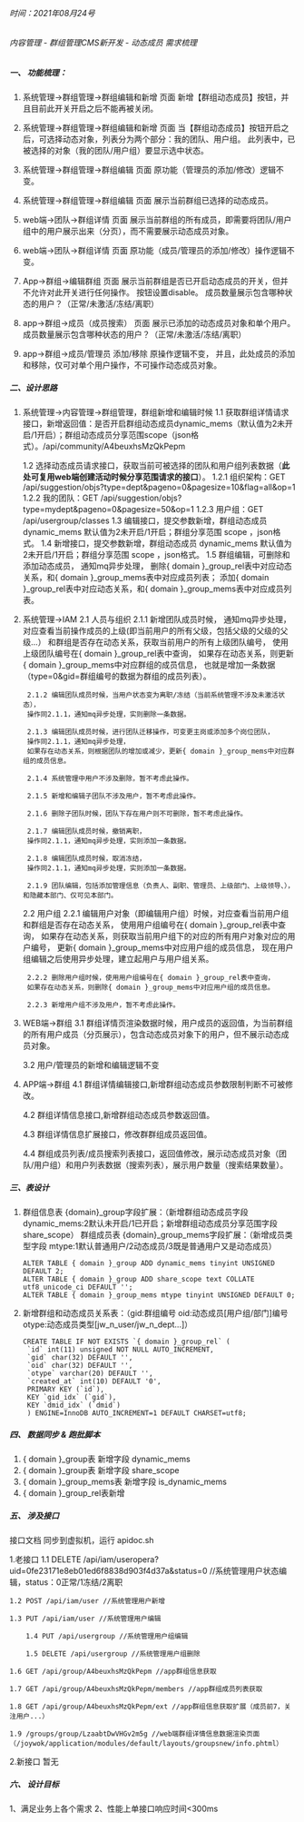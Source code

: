 ###### 时间：2021年08月24号

###### 内容管理 - 群组管理CMS新开发 - 动态成员  需求梳理

##### 一、 功能梳理：

1. 系统管理->群组管理->群组编辑和新增 页面
新增【群组动态成员】按钮，并且目前此开关开启之后不能再被关闭。

2. 系统管理->群组管理->群组编辑和新增 页面
当【群组动态成员】按钮开启之后，可选择动态对象，列表分为两个部分：我的团队、用户组。
此列表中，已被选择的对象（我的团队/用户组）要显示选中状态。

3. 系统管理->群组管理->群组编辑 页面
原功能（管理员的添加/修改）逻辑不变。

4. 系统管理->群组管理->群组编辑 页面
展示当前群组已选择的动态成员。

5. web端->团队->群组详情 页面
展示当前群组的所有成员，即需要将团队/用户组中的用户展示出来（分页），而不需要展示动态成员对象。

6. web端->团队->群组详情 页面
原功能（成员/管理员的添加/修改）操作逻辑不变。

7. App->群组->编辑群组 页面
展示当前群组是否已开启动态成员的开关，但并不允许对此开关进行任何操作。
按钮设置disable。
成员数量展示包含哪种状态的用户？（正常/未激活/冻结/离职）

8. app->群组->成员（成员搜索） 页面
展示已添加的动态成员对象和单个用户。
成员数量展示包含哪种状态的用户？（正常/未激活/冻结/离职）

9. app->群组->成员/管理员 添加/移除 原操作逻辑不变，
并且，此处成员的添加和移除，仅可对单个用户操作，不可操作动态成员对象。
   

##### 二、设计思路

1. 系统管理->内容管理->群组管理，群组新增和编辑时候
	1.1 获取群组详情请求接口，新增返回值：是否开启群组动态成员dynamic_mems（默认值为2未开启/1开启）；群组动态成员分享范围scope（json格式）。/api/community/A4beuxhsMzQkPepm
	
	1.2 选择动态成员请求接口，获取当前可被选择的团队和用户组列表数据（**此处可复用web端创建活动时候分享范围请求的接口**）。
		1.2.1 组织架构：GET /api/suggestion/objs?type=dept&pageno=0&pagesize=10&flag=all&op=1
		1.2.2 我的团队：GET /api/suggestion/objs?type=mydept&pageno=0&pagesize=50&op=1
		1.2.3 用户组：GET /api/usergroup/classes
	1.3 编辑接口，提交参数新增，群组动态成员 dynamic_mems 默认值为2未开启/1开启；群组分享范围 scope ，json格式。
	1.4 新增接口，提交参数新增，群组动态成员 dynamic_mems 默认值为2未开启/1开启；群组分享范围 scope ，json格式。
	1.5 群组编辑，可删除和添加动态成员，
	通知mq异步处理，
	删除{ domain }_group_rel表中对应动态关系，和{ domain }_group_mems表中对应成员列表；
	添加{ domain }_group_rel表中对应动态关系，和{ domain }_group_mems表中对应成员列表。

2. 系统管理->IAM
	2.1 人员与组织
		2.1.1 新增团队成员时候，
		通知mq异步处理，对应查看当前操作成员的上级(即当前用户的所有父级，包括父级的父级的父级...）
		和群组是否存在动态关系，获取当前用户的所有上级团队编号，
		使用上级团队编号在{ domain }_group_rel表中查询，
		如果存在动态关系，则更新{ domain }_group_mems中对应群组的成员信息，
		也就是增加一条数据（type=0&gid=群组编号的数据为群组的成员列表）。

		2.1.2 编辑团队成员时候，当用户状态变为离职/冻结（当前系统管理不涉及未激活状态），
		操作同2.1.1，通知mq异步处理，实则删除一条数据。

		2.1.3 编辑团队成员时候，进行团队迁移操作，可变更主岗或添加多个岗位团队，
		操作同2.1.1，通知mq异步处理，
		如果存在动态关系，则根据团队的增加或减少，更新{ domain }_group_mems中对应群组的成员信息。
		
		2.1.4 系统管理中用户不涉及删除，暂不考虑此操作。
		
		2.1.5 新增和编辑子团队不涉及用户，暂不考虑此操作。

		2.1.6 删除子团队时候，团队下存在用户则不可删除，暂不考虑此操作。

		2.1.7 编辑团队成员时候，撤销离职，
		操作同2.1.1，通知mq异步处理，实则添加一条数据。
		
		2.1.8 编辑团队成员时候，取消冻结，
		操作同2.1.1，通知mq异步处理，实则添加一条数据。			

		2.1.9 团队编辑，包括添加管理信息（负责人、副职、管理员、上级部门、上级领导、），和隐藏本部门、仅可见本部门。

	2.2 用户组
		2.2.1 编辑用户对象（即编辑用户组）时候，对应查看当前用户组和群组是否存在动态关系，
		使用用户组编号在{ domain }_group_rel表中查询，
		如果存在动态关系，则获取当前用户组下的对应的所有用户对象对应的用户编号，
		更新{ domain }_group_mems中对应用户组的成员信息，
		现在用户组编辑之后使用异步处理，建立起用户与用户组关系。

		2.2.2 删除用户组时候，使用用户组编号在{ domain }_group_rel表中查询，
		如果存在动态关系，则删除{ domain }_group_mems中对应用户组的成员信息。
			
		2.2.3 新增用户组不涉及用户，暂不考虑此操作。
3. WEB端->群组
	3.1 群组详情页渲染数据时候，用户成员的返回值，为当前群组的所有用户成员（分页展示），包含动态成员对象下的用户，但不展示动态成员对象。
	
	3.2 用户/管理员的新增和编辑逻辑不变
   
4. APP端->群组
	4.1 群组详情编辑接口,新增群组动态成员参数限制判断不可被修改。

	4.2 群组详情信息接口,新增群组动态成员参数返回值。	

	4.3 群组详情信息扩展接口，修改群群组成员返回值。

	4.4 群组成员列表/成员搜索列表接口，返回值修改，展示动态成员对象（团队/用户组）和用户列表数据（搜索列表），展示用户数量（搜索结果数量）。


##### 三、表设计

1. 群组信息表 {domain}_group字段扩展：（新增群组动态成员字段 dynamic_mems:2默认未开启/1已开启；新增群组动态成员分享范围字段 share_scope）
   群组成员表 {domain}_group_mems字段扩展：（新增成员类型字段 mtype:1默认普通用户/2动态成员/3既是普通用户又是动态成员）

   ```
   ALTER TABLE { domain }_group ADD dynamic_mems tinyint UNSIGNED DEFAULT 2;
   ALTER TABLE { domain }_group ADD share_scope text COLLATE utf8_unicode_ci DEFAULT '';
   ALTER TABLE { domain }_group_mems mtype tinyint UNSIGNED DEFAULT 0;
   ```

2. 新增群组和动态成员关系表：（gid:群组编号 oid:动态成员[用户组/部门]编号 otype:动态成员类型[jw_n_user/jw_n_dept...]）

   ```
   CREATE TABLE IF NOT EXISTS `{ domain }_group_rel` (
  	`id` int(11) unsigned NOT NULL AUTO_INCREMENT,
  	`gid` char(32) DEFAULT '',
  	`oid` char(32) DEFAULT '',
  	`otype` varchar(20) DEFAULT '',
  	`created_at` int(10) DEFAULT '0',
  	PRIMARY KEY (`id`),
  	KEY `gid_idx` (`gid`),
  	KEY `dmid_idx` (`dmid`)
	) ENGINE=InnoDB AUTO_INCREMENT=1 DEFAULT CHARSET=utf8;
   ```

##### 四、 数据同步 & 跑批脚本

1. { domain }_group表 新增字段 dynamic_mems
2. { domain }_group表 新增字段 share_scope
3. { domain }_group_mems表 新增字段 is_dynamic_mems
4. { domain }_group_rel表新增


##### 五、 涉及接口

 接口文档 同步到虚拟机，运行  apidoc.sh 

1.老接口
	1.1 DELETE /api/iam/useropera?uid=0fe23171e8eb01ed6f8838d903f4d37a&status=0 //系统管理用户状态编辑，status：0正常/1冻结/2离职

	1.2 POST /api/iam/user //系统管理用户新增

	1.3 PUT /api/iam/user //系统管理用户编辑

    	1.4 PUT /api/usergroup //系统管理用户组编辑

    	1.5 DELETE /api/usergroup //系统管理用户组删除

	1.6 GET /api/group/A4beuxhsMzQkPepm //app群组信息获取

	1.7 GET /api/group/A4beuxhsMzQkPepm/members //app群组成员列表获取

	1.8 GET /api/group/A4beuxhsMzQkPepm/ext //app群组信息获取扩展（成员前7，关注用户...）

	1.9 /groups/group/LzaabtDwVHGv2m5g //web端群组详情信息数据渲染页面（/joywok/application/modules/default/layouts/groupsnew/info.phtml）
		

2.新接口
	暂无

##### 六、 设计目标

1、满足业务上各个需求
2、性能上单接口响应时间<300ms